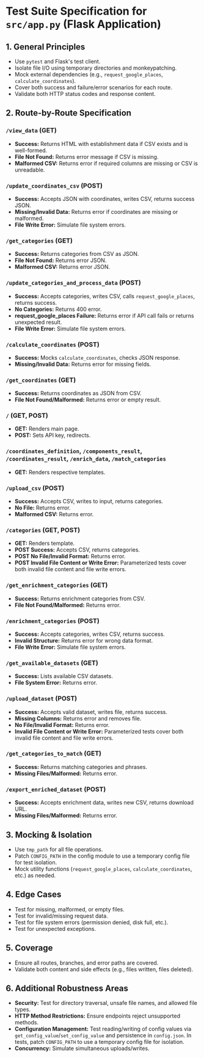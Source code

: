 # Test Suite Specification for `src/app.py` (Flask Application)

## 1. General Principles

- Use `pytest` and Flask's test client.
- Isolate file I/O using temporary directories and monkeypatching.
- Mock external dependencies (e.g., `request_google_places`, `calculate_coordinates`).
- Cover both success and failure/error scenarios for each route.
- Validate both HTTP status codes and response content.

## 2. Route-by-Route Specification

### `/view_data` (GET)
- **Success:** Returns HTML with establishment data if CSV exists and is well-formed.
- **File Not Found:** Returns error message if CSV is missing.
- **Malformed CSV:** Returns error if required columns are missing or CSV is unreadable.

### `/update_coordinates_csv` (POST)
- **Success:** Accepts JSON with coordinates, writes CSV, returns success JSON.
- **Missing/Invalid Data:** Returns error if coordinates are missing or malformed.
- **File Write Error:** Simulate file system errors.

### `/get_categories` (GET)
- **Success:** Returns categories from CSV as JSON.
- **File Not Found:** Returns error JSON.
- **Malformed CSV:** Returns error JSON.

### `/update_categories_and_process_data` (POST)
- **Success:** Accepts categories, writes CSV, calls `request_google_places`, returns success.
- **No Categories:** Returns 400 error.
- **request_google_places Failure:** Returns error if API call fails or returns unexpected result.
- **File Write Error:** Simulate file system errors.

### `/calculate_coordinates` (POST)
- **Success:** Mocks `calculate_coordinates`, checks JSON response.
- **Missing/Invalid Data:** Returns error for missing fields.

### `/get_coordinates` (GET)
- **Success:** Returns coordinates as JSON from CSV.
- **File Not Found/Malformed:** Returns error or empty result.

### `/` (GET, POST)
- **GET:** Renders main page.
- **POST:** Sets API key, redirects.

### `/coordinates_definition`, `/components_result`, `/coordinates_result`, `/enrich_data`, `/match_categories`
- **GET:** Renders respective templates.

### `/upload_csv` (POST)
- **Success:** Accepts CSV, writes to input, returns categories.
- **No File:** Returns error.
- **Malformed CSV:** Returns error.

### `/categories` (GET, POST)
- **GET:** Renders template.
- **POST Success:** Accepts CSV, returns categories.
- **POST No File/Invalid Format:** Returns error.
- **POST Invalid File Content or Write Error:** Parameterized tests cover both invalid file content and file write errors.

### `/get_enrichment_categories` (GET)
- **Success:** Returns enrichment categories from CSV.
- **File Not Found/Malformed:** Returns error.

### `/enrichment_categories` (POST)
- **Success:** Accepts categories, writes CSV, returns success.
- **Invalid Structure:** Returns error for wrong data format.
- **File Write Error:** Simulate file system errors.

### `/get_available_datasets` (GET)
- **Success:** Lists available CSV datasets.
- **File System Error:** Returns error.

### `/upload_dataset` (POST)
- **Success:** Accepts valid dataset, writes file, returns success.
- **Missing Columns:** Returns error and removes file.
- **No File/Invalid Format:** Returns error.
- **Invalid File Content or Write Error:** Parameterized tests cover both invalid file content and file write errors.

### `/get_categories_to_match` (GET)
- **Success:** Returns matching categories and phrases.
- **Missing Files/Malformed:** Returns error.

### `/export_enriched_dataset` (POST)
- **Success:** Accepts enrichment data, writes new CSV, returns download URL.
- **Missing Files/Malformed:** Returns error.

## 3. Mocking & Isolation

- Use `tmp_path` for all file operations.
- Patch `CONFIG_PATH` in the config module to use a temporary config file for test isolation.
- Mock utility functions (`request_google_places`, `calculate_coordinates`, etc.) as needed.

## 4. Edge Cases

- Test for missing, malformed, or empty files.
- Test for invalid/missing request data.
- Test for file system errors (permission denied, disk full, etc.).
- Test for unexpected exceptions.

## 5. Coverage

- Ensure all routes, branches, and error paths are covered.
- Validate both content and side effects (e.g., files written, files deleted).

## 6. Additional Robustness Areas

- **Security:** Test for directory traversal, unsafe file names, and allowed file types.
- **HTTP Method Restrictions:** Ensure endpoints reject unsupported methods.
- **Configuration Management:** Test reading/writing of config values via `get_config_value`/`set_config_value` and persistence in `config.json`. In tests, patch `CONFIG_PATH` to use a temporary config file for isolation.
- **Concurrency:** Simulate simultaneous uploads/writes.
